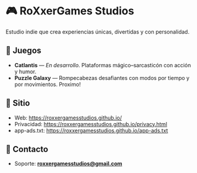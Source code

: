 # 🎮 RoXxerGames Studios

Estudio indie que crea experiencias únicas, divertidas y con personalidad.

## 🚀 Juegos
- **Catlantis** — _En desarrollo_. Plataformas mágico–sarcasticón con acción y humor.
- **Puzzle Galaxy** — Rompecabezas desafiantes con modos por tiempo y por movimientos. Proximo!

## 🔗 Sitio
- Web: https://roxxergamesstudios.github.io/
- Privacidad: https://roxxergamesstudios.github.io/privacy.html
- app-ads.txt: https://roxxergamesstudios.github.io/app-ads.txt

## 📩 Contacto
- Soporte: **roxxergamesstudios@gmail.com**

